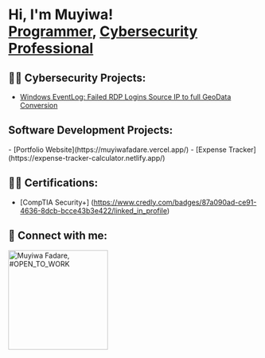 <h1>Hi, I'm Muyiwa! <br/><a href="https://github.com/Mxyiwa">Programmer</a>, <a href="https://www.linkedin.com/in/oluwamuyiwa-fadare/">Cybersecurity Professional</a></h1>

<h2>👨‍💻 Cybersecurity Projects:</h2>

- [Windows EventLog: Failed RDP Logins Source IP to full GeoData Conversion](https://github.com/joshmadakor1/Sentinel-Lab)
  
<h2> Software Development Projects:</h2>
- [Portfolio Website](https://muyiwafadare.vercel.app/)
- [Expense Tracker](https://expense-tracker-calculator.netlify.app/)

<h2>👨‍💻 Certifications:</h2>

- [CompTIA Security+] (https://www.credly.com/badges/87a090ad-ce91-4636-8dcb-bcce43b3e422/linked_in_profile)



<h2> 🤳 Connect with me:</h2>

[<img width="200" src="https://media.licdn.com/dms/image/D4E35AQFSKGWVANKbCg/profile-framedphoto-shrink_200_200/0/1675168128703?e=1682384400&amp;v=beta&amp;t=0q6gP62hXGE8xFPHvAqX7BhYpHdfFztE1Ylz_JTBN1E" height="200" alt="Muyiwa Fadare, #OPEN_TO_WORK" id="ember35" class="ember-view profile-photo-edit__preview">][linkedin]

[linkedin]: https://www.linkedin.com/in/oluwamuyiwa-fadare/

<!--
**mxyiwa/mxyiwa** is a ✨ _special_ ✨ repository because its `README.md` (this file) appears on your GitHub profile.

Here are some ideas to get you started:

- 🔭 I’m currently working on getting the CCNA and AWS Cloud Practitioner Certifications so I can take one more step in improving my knowledge and skillset
- 🌱 I’m currently learning cloud security and how to secure enterprise networks using homelabs
- 😄 Pronouns: He/Him
-->
